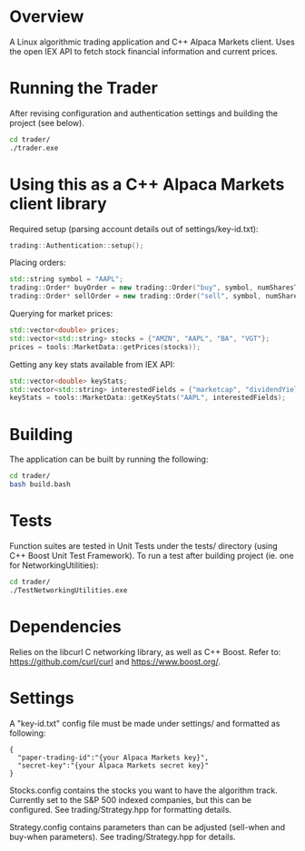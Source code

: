 # Overview
A Linux algorithmic trading application and C++ Alpaca Markets client.
Uses the open IEX API to fetch stock financial information and current prices.

# Running the Trader
After revising configuration and authentication settings and building the project (see below).
```bash
cd trader/
./trader.exe
```

# Using this as a C++ Alpaca Markets client library
Required setup (parsing account details out of settings/key-id.txt):
```C++
trading::Authentication::setup();
```
Placing orders:
```C++
std::string symbol = "AAPL";
trading::Order* buyOrder = new trading::Order("buy", symbol, numSharesToBuy);
trading::Order* sellOrder = new trading::Order("sell", symbol, numSharesToSell);
```
Querying for market prices:
```C++
std::vector<double> prices;
std::vector<std::string> stocks = {"AMZN", "AAPL", "BA", "VGT"};
prices = tools::MarketData::getPrices(stocks));
```
Getting any key stats available from IEX API:
```C++
std::vector<double> keyStats;
std::vector<std::string> interestedFields = {"marketcap", "dividendYield", "peRatioHigh"};
keyStats = tools::MarketData::getKeyStats("AAPL", interestedFields);
```

# Building
The application can be built by running the following:
```bash
cd trader/
bash build.bash
```

# Tests
Function suites are tested in Unit Tests under the tests/ directory (using C++ Boost Unit Test Framework).
To run a test after building project (ie. one for NetworkingUtilities):
```bash
cd trader/
./TestNetworkingUtilities.exe
```

# Dependencies
Relies on the libcurl C networking library, as well as C++ Boost.
Refer to: https://github.com/curl/curl and https://www.boost.org/.

# Settings
A "key-id.txt" config file must be made under settings/ and formatted as following:
```
{
  "paper-trading-id":"{your Alpaca Markets key}",
  "secret-key":"{your Alpaca Markets secret key}"
}
```
Stocks.config contains the stocks you want to have the algorithm track. 
Currently set to the S&P 500 indexed companies, but this can be configured.
See trading/Strategy.hpp for formatting details.

Strategy.config contains parameters than can be adjusted (sell-when and buy-when parameters).
See trading/Strategy.hpp for details.
